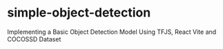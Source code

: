 # simple-object-detection
Implementing a Basic Object Detection Model Using TFJS, React Vite and COCOSSD Dataset
